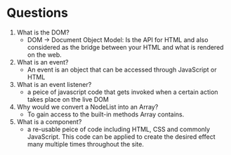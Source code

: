 # Questions

1. What is the DOM?
    * DOM -> Document Object Model: Is the API for HTML and also considered as the bridge between your HTML and what is rendered on the web. 
2. What is an event?
    * An event is an object that can be accessed through JavaScript or HTML
3. What is an event listener?
    * a peice of javascript code that gets invoked when a certain action takes place on the live DOM
4. Why would we convert a NodeList into an Array?
    * To gain access to the built-in methods Array contains.
5. What is a component?  
    * a re-usable peice of code including HTML, CSS and commonly JavaScript. This code can be applied to create the desired effect many multiple times throughout the site.
